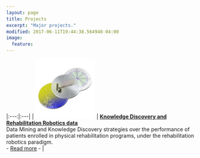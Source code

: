 ```yaml
---
layout: page
title: Projects
excerpt: "Major projects."
modified: 2017-06-11T19:44:38.564948-04:00
image:
  feature: 
---
```


|:---:|:---|
| [<img width="160px" src="/images/KDDRehab.png">][KDDRehab] | [**Knowledge Discovery and Rehabilitation Robotics data**][KDDRehab] <br> Data Mining and Knowledge Discovery strategies over the performance of patients enrolled in physical rehabilitation programs, under the rehabilitation robotics paradigm. <br> - [Read more][KDDRehab] - |

[KDDRehab]: /projects/KDDRehab/
